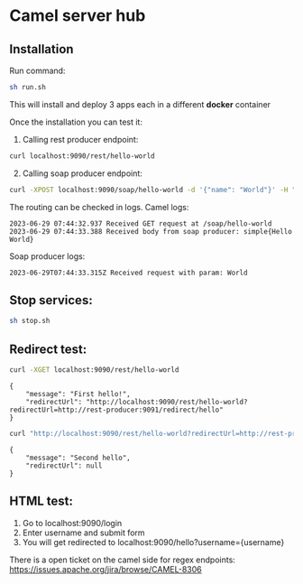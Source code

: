 # Camel server hub

## Installation

Run command: 
```bash
sh run.sh
```

This will install and deploy 3 apps each in a different **docker** container

Once the installation you can test it:
1. Calling rest producer endpoint: 
```bash
curl localhost:9090/rest/hello-world
```
2. Calling soap producer endpoint: 
```bash
curl -XPOST localhost:9090/soap/hello-world -d '{"name": "World"}' -H "Content-Type: application/json"
```

The routing can be checked in logs. Camel logs: 
```
2023-06-29 07:44:32.937 Received GET request at /soap/hello-world
2023-06-29 07:44:33.388 Received body from soap producer: simple{Hello World}
```
Soap producer logs: 
```
2023-06-29T07:44:33.315Z Received request with param: World
```


## Stop services:
```bash
sh stop.sh
```

## Redirect test:
```bash
curl -XGET localhost:9090/rest/hello-world
```
```
{
    "message": "First hello!",
    "redirectUrl": "http://localhost:9090/rest/hello-world?redirectUrl=http://rest-producer:9091/redirect/hello"
}
```
```bash
curl "http://localhost:9090/rest/hello-world?redirectUrl=http://rest-producer:9091/redirect/hello"
```

```
{
    "message": "Second hello",
    "redirectUrl": null
}
```


## HTML test:
1. Go to localhost:9090/login
2. Enter username and submit form
3. You will get redirected to localhost:9090/hello?username={username}

There is a open ticket on the camel side for regex endpoints: https://issues.apache.org/jira/browse/CAMEL-8306


